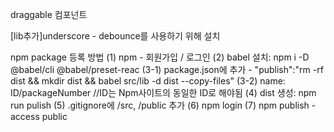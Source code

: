 draggable 컴포넌트 

[lib추가]underscore - debounce를 사용하기 위해 설치

npm package 등록 방법
(1) npm - 회원가입 / 로그인
(2) babel 설치: npm i -D @babel/cli @babel/preset-reac
(3-1) package.json에 추가 - "publish":"rm -rf dist && mkdir dist && babel src/lib -d dist --copy-files"
(3-2) name: ID/packageNumber //ID는 Npm사이트의 동일한 ID로 해야됨
(4) dist 생성: npm run pulish
(5) .gitignore에 /src, /public 추가
(6) npm login
(7) npm publish -access public
